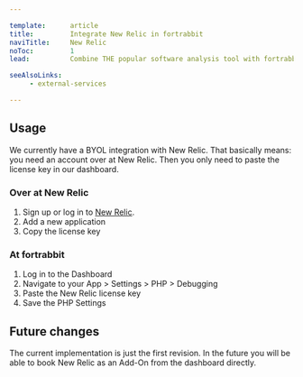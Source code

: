 ```yaml
---

template:      article
title:         Integrate New Relic in fortrabbit
naviTitle:     New Relic
noToc:         1
lead:          Combine THE popular software analysis tool with fortrabbit.

seeAlsoLinks:
     - external-services

---
```


## Usage

We currently have a BYOL integration with New Relic. That basically means: you need an account over at New Relic. Then you only need to paste the license key in our dashboard.

### Over at New Relic

1. Sign up or log in to [New Relic](http://newrelic.com/).
1. Add a new application
1. Copy the license key

### At fortrabbit

1. Log in to the Dashboard
1. Navigate to your App > Settings > PHP > Debugging
1. Paste the New Relic license key
1. Save the PHP Settings

## Future changes

The current implementation is just the first revision. In the future you will be able to book New Relic as an Add-On from the dashboard directly.